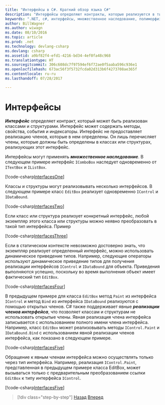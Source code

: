 ```yaml
---
title: "Интерфейсы в C#. Краткий обзор языка C#"
description: "Интерфейсы определяют контракты, которые реализуются в типах C#"
keywords: ".NET, c#, интерфейсы, множественное наследование, полиморфизм"
author: BillWagner
ms.author: wiwagn
ms.date: 08/10/2016
ms.topic: article
ms.prod: .net
ms.technology: devlang-csharp
ms.devlang: csharp
ms.assetid: a9bf82f4-efd1-4216-bd34-4ef0fa48c968
ms.translationtype: HT
ms.sourcegitcommit: 306c608dc7f97594ef6f72ae0f5aaba596c936e1
ms.openlocfilehash: 673ac56f3f5732fcda02d313b6f4273708ae365f
ms.contentlocale: ru-ru
ms.lasthandoff: 07/28/2017

---
```


# <a name="interfaces"></a>Интерфейсы

***Интерфейс*** определяет контракт, который может быть реализован классами и структурами. Интерфейс может содержать методы, свойства, события и индексаторы. Интерфейс не предоставляет реализацию членов, которые в нем определены. Он лишь перечисляет члены, которые должны быть определены в классах или структурах, реализующих этот интерфейс.

Интерфейсы могут применять ***множественное наследование***. В следующем примере интерфейс `IComboBox` наследует одновременно от `ITextBox` и `IListBox`.

[!code-csharp[InterfacesOne](../../../samples/snippets/csharp/tour/interfaces/Program.cs#L5-L17)]

Классы и структуры могут реализовывать несколько интерфейсов. В следующем примере класс `EditBox` реализует одновременно `IControl` и `IDataBound`.

[!code-csharp[InterfacesTwo](../../../samples/snippets/csharp/tour/interfaces/Program.cs#L19-L27)]

Если класс или структура реализует конкретный интерфейс, любой экземпляр этого класса или структуры можно неявно преобразовать в такой тип интерфейса. Пример

[!code-csharp[InterfacesThree](../../../samples/snippets/csharp/tour/interfaces/Program.cs#L33-L35)]

Если в статическом контексте невозможно достоверно знать, что экземпляр реализует определенный интерфейс, можно использовать динамическое приведение типов. Например, следующие операторы используют динамическое приведение типов для получения реализации интерфейсов `IControl` и `IDataBound` для объекта. Приведения выполняются успешно, поскольку во время выполнения объект имеет фактический тип `EditBox`.

[!code-csharp[InterfacesFour](../../../samples/snippets/csharp/tour/interfaces/Program.cs#L40-L42)]

В предыдущем примере для класса `EditBox` метод `Paint` из интерфейса `IControl` и метод `Bind` из интерфейса `IDataBound` реализуются с помощью открытых членов. C# также поддерживает явные ***реализации членов интерфейса***, что позволяет классам и структурам не использовать открытые члены. Явная реализация члена интерфейса записывается с использованием полного имени члена интерфейса. Например, класс `EditBox` может реализовывать методы `IControl.Paint` и `IDataBound.Bind` с использованием явной реализации членов интерфейса, как показано в следующем примере.

[!code-csharp[InterfacesFive](../../../samples/snippets/csharp/tour/interfaces/Program.cs#L60-L64)]

Обращение к явным членам интерфейса можно осуществлять только через тип интерфейса. Например, реализация `IControl.Paint`, представленная в предыдущем примере класса EditBox, может вызываться только с предварительным преобразованием ссылки `EditBox` к типу интерфейса `IControl`.

[!code-csharp[InterfacesFive](../../../samples/snippets/csharp/tour/interfaces/Program.cs#L71-L74)]

>[!div class="step-by-step"]
[Назад](arrays.md)
[Вперед](enums.md)

